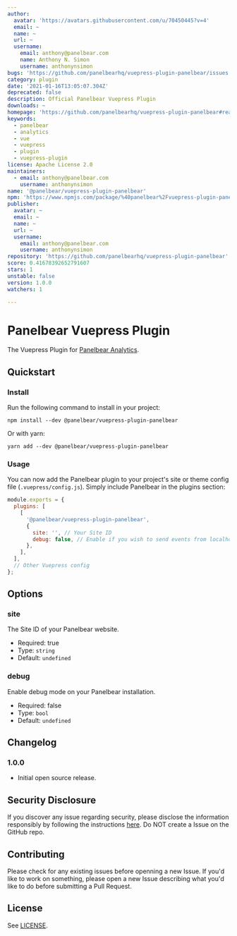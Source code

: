 ```yaml
---
author:
  avatar: 'https://avatars.githubusercontent.com/u/70450445?v=4'
  email: ~
  name: ~
  url: ~
  username:
    email: anthony@panelbear.com
    name: Anthony N. Simon
    username: anthonynsimon
bugs: 'https://github.com/panelbearhq/vuepress-plugin-panelbear/issues'
category: plugin
date: '2021-01-16T13:05:07.304Z'
deprecated: false
description: Official Panelbear Vuepress Plugin
downloads: ~
homepage: 'https://github.com/panelbearhq/vuepress-plugin-panelbear#readme'
keywords:
  - panelbear
  - analytics
  - vue
  - vuepress
  - plugin
  - vuepress-plugin
license: Apache License 2.0
maintainers:
  - email: anthony@panelbear.com
    username: anthonynsimon
name: '@panelbear/vuepress-plugin-panelbear'
npm: 'https://www.npmjs.com/package/%40panelbear%2Fvuepress-plugin-panelbear'
publisher:
  avatar: ~
  email: ~
  name: ~
  url: ~
  username:
    email: anthony@panelbear.com
    username: anthonynsimon
repository: 'https://github.com/panelbearhq/vuepress-plugin-panelbear'
score: 0.41678392652791607
stars: 1
unstable: false
version: 1.0.0
watchers: 1

---
```


# Panelbear Vuepress Plugin

The Vuepress Plugin for [Panelbear Analytics](https://panelbear.com).

## Quickstart

### Install

Run the following command to install in your project:

```
npm install --dev @panelbear/vuepress-plugin-panelbear
```

Or with yarn:

```
yarn add --dev @panelbear/vuepress-plugin-panelbear
```

### Usage

You can now add the Panelbear plugin to your project's site or theme config file (`.vuepress/config.js`). Simply include Panelbear in the plugins section:

```javascript
module.exports = {
  plugins: [
    [
      '@panelbear/vuepress-plugin-panelbear',
      {
        site: '', // Your Site ID
        debug: false, // Enable if you wish to send events from localhost / log to console
      },
    ],
  ],
  // Other Vuepress config
};
```

## Options

### site

The Site ID of your Panelbear website.

- Required: true
- Type: `string`
- Default: `undefined`

### debug

Enable debug mode on your Panelbear installation.

- Required: false
- Type: `bool`
- Default: `undefined`

## Changelog

### 1.0.0

- Initial open source release.

## Security Disclosure

If you discover any issue regarding security, please disclose the information responsibly by following the instructions [here](https://panelbear.com/security/). Do NOT create a Issue on the GitHub repo.

## Contributing

Please check for any existing issues before openning a new Issue. If you'd like to work on something, please open a new Issue describing what you'd like to do before submitting a Pull Request.

## License

See [LICENSE](https://github.com/panelbearhq/vuepress-plugin-panelbear/blob/master/LICENSE).
